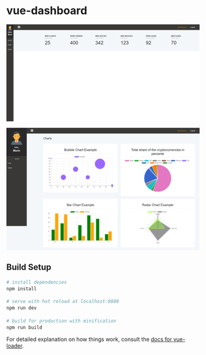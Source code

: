 # vue-dashboard

![Alt text](https://github.com/TTeRzY/vue-dashboard/blob/master/src/assets/vue-dashboard3.png "Vue - Dashboard")

![Alt text](https://github.com/TTeRzY/vue-dashboard/blob/master/src/assets/vue-dashboard4.png "Vue - Dashboard")


## Build Setup

``` bash
# install dependencies
npm install

# serve with hot reload at localhost:8080
npm run dev

# build for production with minification
npm run build
```

For detailed explanation on how things work, consult the [docs for vue-loader](http://vuejs.github.io/vue-loader).
